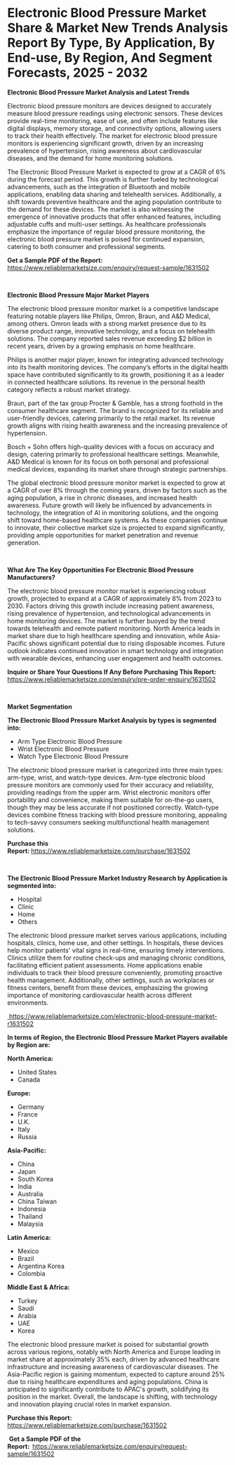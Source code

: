 <p><h1>Electronic Blood Pressure Market Share & Market New Trends Analysis Report By Type, By Application, By End-use, By Region, And Segment Forecasts, 2025 - 2032</h1></p><p><strong>Electronic Blood Pressure Market Analysis and Latest Trends</strong></p>
<p><p>Electronic blood pressure monitors are devices designed to accurately measure blood pressure readings using electronic sensors. These devices provide real-time monitoring, ease of use, and often include features like digital displays, memory storage, and connectivity options, allowing users to track their health effectively. The market for electronic blood pressure monitors is experiencing significant growth, driven by an increasing prevalence of hypertension, rising awareness about cardiovascular diseases, and the demand for home monitoring solutions.</p><p>The Electronic Blood Pressure Market is expected to grow at a CAGR of 6% during the forecast period. This growth is further fueled by technological advancements, such as the integration of Bluetooth and mobile applications, enabling data sharing and telehealth services. Additionally, a shift towards preventive healthcare and the aging population contribute to the demand for these devices. The market is also witnessing the emergence of innovative products that offer enhanced features, including adjustable cuffs and multi-user settings. As healthcare professionals emphasize the importance of regular blood pressure monitoring, the electronic blood pressure market is poised for continued expansion, catering to both consumer and professional segments.</p></p>
<p><strong>Get a Sample PDF of the Report:&nbsp;</strong> <a href="https://www.reliablemarketsize.com/enquiry/request-sample/1631502?utm_campaign=1836&utm_medium=2&utm_source=Github&utm_content=ia&utm_term=15042025&utm_id=electronic-blood-pressure">https://www.reliablemarketsize.com/enquiry/request-sample/1631502</a></p>
<p>&nbsp;</p>
<p><strong>Electronic Blood Pressure Major Market Players</strong></p>
<p><p>The electronic blood pressure monitor market is a competitive landscape featuring notable players like Philips, Omron, Braun, and A&D Medical, among others. Omron leads with a strong market presence due to its diverse product range, innovative technology, and a focus on telehealth solutions. The company reported sales revenue exceeding $2 billion in recent years, driven by a growing emphasis on home healthcare.</p><p>Philips is another major player, known for integrating advanced technology into its health monitoring devices. The company’s efforts in the digital health space have contributed significantly to its growth, positioning it as a leader in connected healthcare solutions. Its revenue in the personal health category reflects a robust market strategy.</p><p>Braun, part of the tax group Procter & Gamble, has a strong foothold in the consumer healthcare segment. The brand is recognized for its reliable and user-friendly devices, catering primarily to the retail market. Its revenue growth aligns with rising health awareness and the increasing prevalence of hypertension.</p><p>Bosch + Sohn offers high-quality devices with a focus on accuracy and design, catering primarily to professional healthcare settings. Meanwhile, A&D Medical is known for its focus on both personal and professional medical devices, expanding its market share through strategic partnerships.</p><p>The global electronic blood pressure monitor market is expected to grow at a CAGR of over 8% through the coming years, driven by factors such as the aging population, a rise in chronic diseases, and increased health awareness. Future growth will likely be influenced by advancements in technology, the integration of AI in monitoring solutions, and the ongoing shift toward home-based healthcare systems. As these companies continue to innovate, their collective market size is projected to expand significantly, providing ample opportunities for market penetration and revenue generation.</p></p>
<p>&nbsp;</p>
<p><strong>What Are The Key Opportunities For Electronic Blood Pressure Manufacturers?</strong></p>
<p><p>The electronic blood pressure monitor market is experiencing robust growth, projected to expand at a CAGR of approximately 8% from 2023 to 2030. Factors driving this growth include increasing patient awareness, rising prevalence of hypertension, and technological advancements in home monitoring devices. The market is further buoyed by the trend towards telehealth and remote patient monitoring. North America leads in market share due to high healthcare spending and innovation, while Asia-Pacific shows significant potential due to rising disposable incomes. Future outlook indicates continued innovation in smart technology and integration with wearable devices, enhancing user engagement and health outcomes.</p></p>
<p><strong>Inquire or Share Your Questions If Any Before Purchasing This Report:</strong> <a href="https://www.reliablemarketsize.com/enquiry/pre-order-enquiry/1631502?utm_campaign=1836&utm_medium=2&utm_source=Github&utm_content=ia&utm_term=15042025&utm_id=electronic-blood-pressure">https://www.reliablemarketsize.com/enquiry/pre-order-enquiry/1631502</a></p>
<p>&nbsp;</p>
<p><strong>Market Segmentation</strong></p>
<p><strong>The Electronic Blood Pressure Market Analysis by types is segmented into:</strong></p>
<p><ul><li>Arm Type Electronic Blood Pressure</li><li>Wrist Electronic Blood Pressure</li><li>Watch Type Electronic Blood Pressure</li></ul></p>
<p><p>The electronic blood pressure market is categorized into three main types: arm-type, wrist, and watch-type devices. Arm-type electronic blood pressure monitors are commonly used for their accuracy and reliability, providing readings from the upper arm. Wrist electronic monitors offer portability and convenience, making them suitable for on-the-go users, though they may be less accurate if not positioned correctly. Watch-type devices combine fitness tracking with blood pressure monitoring, appealing to tech-savvy consumers seeking multifunctional health management solutions.</p></p>
<p><strong>Purchase this Report:&nbsp;</strong><a href="https://www.reliablemarketsize.com/purchase/1631502?utm_campaign=1836&utm_medium=2&utm_source=Github&utm_content=ia&utm_term=15042025&utm_id=electronic-blood-pressure">https://www.reliablemarketsize.com/purchase/1631502</a></p>
<p>&nbsp;</p>
<p><strong>The Electronic Blood Pressure Market Industry Research by Application is segmented into:</strong></p>
<p><ul><li>Hospital</li><li>Clinic</li><li>Home</li><li>Others</li></ul></p>
<p><p>The electronic blood pressure market serves various applications, including hospitals, clinics, home use, and other settings. In hospitals, these devices help monitor patients' vital signs in real-time, ensuring timely interventions. Clinics utilize them for routine check-ups and managing chronic conditions, facilitating efficient patient assessments. Home applications enable individuals to track their blood pressure conveniently, promoting proactive health management. Additionally, other settings, such as workplaces or fitness centers, benefit from these devices, emphasizing the growing importance of monitoring cardiovascular health across different environments.</p></p>
<p><a href="https://www.reliablemarketsize.com/electronic-blood-pressure-market-r1631502?utm_campaign=1836&utm_medium=2&utm_source=Github&utm_content=ia&utm_term=15042025&utm_id=electronic-blood-pressure">&nbsp;https://www.reliablemarketsize.com/electronic-blood-pressure-market-r1631502</a></p>
<p><strong>In terms of Region, the Electronic Blood Pressure Market Players available by Region are:</strong></p>
<p>
    <p> <strong> North America: </strong>
        <ul>
            <li>United States</li>
            <li>Canada</li>
        </ul>
        </p> 
    <p> <strong> Europe: </strong>
        <ul>
            <li>Germany</li>
            <li>France</li>
            <li>U.K.</li>
            <li>Italy</li>
            <li>Russia</li>
        </ul>
        </p> 
    <p> <strong> Asia-Pacific: </strong>
        <ul>
            <li>China</li>
            <li>Japan</li>
            <li>South Korea</li>
            <li>India</li>
            <li>Australia</li>
            <li>China Taiwan</li>
            <li>Indonesia</li>
            <li>Thailand</li>
            <li>Malaysia</li>
        </ul>
        </p> 
    <p> <strong> Latin America: </strong>
        <ul>
            <li>Mexico</li>
            <li>Brazil</li>
            <li>Argentina Korea</li>
            <li>Colombia</li>
        </ul>
        </p> 
    <p> <strong> Middle East & Africa: </strong>
        <ul>
            <li>Turkey</li>
            <li>Saudi</li>
            <li>Arabia</li>
            <li>UAE</li>
            <li>Korea</li>
        </ul>
    </p>
    </p>
<p><p>The electronic blood pressure market is poised for substantial growth across various regions, notably with North America and Europe leading in market share at approximately 35% each, driven by advanced healthcare infrastructure and increasing awareness of cardiovascular diseases. The Asia-Pacific region is gaining momentum, expected to capture around 25% due to rising healthcare expenditures and aging populations. China is anticipated to significantly contribute to APAC's growth, solidifying its position in the market. Overall, the landscape is shifting, with technology and innovation playing crucial roles in market expansion.</p></p>
<p><strong>Purchase this Report: </strong><a href="https://www.reliablemarketsize.com/purchase/1631502?utm_campaign=1836&utm_medium=2&utm_source=Github&utm_content=ia&utm_term=15042025&utm_id=electronic-blood-pressure">https://www.reliablemarketsize.com/purchase/1631502</a></p>
<p>&nbsp;<strong>Get a Sample PDF of the Report:&nbsp;&nbsp;</strong><a href="https://www.reliablemarketsize.com/enquiry/request-sample/1631502?utm_campaign=1836&utm_medium=2&utm_source=Github&utm_content=ia&utm_term=15042025&utm_id=electronic-blood-pressure">https://www.reliablemarketsize.com/enquiry/request-sample/1631502</a></p>
<p><strong></strong></p>
<p><p></p><p></p><p></p></p>